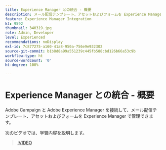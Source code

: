 ```yaml
---
title: Experience Manager との統合 - 概要
description: メール配信テンプレート、アセットおよびフォームを Experience Manager で管理できるように Adobe Campaign を Adobe Experience Manager と接続する方法について説明します。
feature: Experience Manager Integration
kt: 9592
thumbnail: 340319.jpg
role: Admin, Developer
level: Experienced
recommendations: noDisplay
exl-id: 7c877275-a160-41a8-950a-756e9e932302
source-git-commit: b1b8d8a99a551239c445fb588cbd126b66a53c9b
workflow-type: ht
source-wordcount: '0'
ht-degree: 100%

---
```


# Experience Manager との統合 - 概要

Adobe Campaign と Adobe Experience Manager を接続して、メール配信テンプレート、アセットおよびフォームを Experience Manager で管理できます。

次のビデオでは、学習内容を説明します。

>[!VIDEO](https://video.tv.adobe.com/v/340319?quality=12&learn=on)
